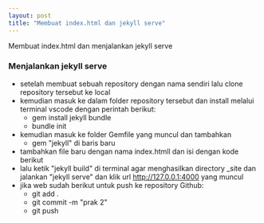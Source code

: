 ```yaml
---
layout: post
title: "Membuat index.html dan jekyll serve"
---
```





Membuat index.html dan menjalankan jekyll serve

### Menjalankan jekyll serve

- setelah membuat sebuah repository dengan nama sendiri lalu clone repository tersebut ke local
- kemudian masuk ke dalam folder repository tersebut dan install melalui terminal vscode dengan perintah berikut:
    - gem install jekyll bundle
    - bundle init
- kemudian masuk ke folder Gemfile yang muncul dan tambahkan
    - gem "jekyll" di baris baru
- tambahkan file baru dengan nama index.htmll dan isi dengan kode berikut
- lalu ketik "jekyll build" di terminal agar menghasilkan directory _site dan jalankan "jekyll serve" dan klik url http://127.0.0.1:4000 yang muncul
- jika web sudah berikut untuk push ke repository Github:
    - git add .
    - git commit -m "prak 2"
    - git push